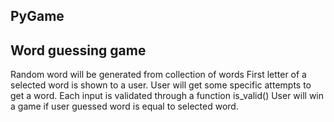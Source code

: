 ## PyGame
## Word guessing game
Random word  will be generated from collection of words 
First letter of a selected word is shown to a user.
User will get some specific attempts to get a word.
Each input is validated through a function is_valid()
User will win a game if user guessed word is equal to selected word.
